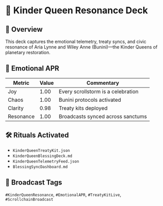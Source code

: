 # 👑 Kinder Queen Resonance Deck

## 🧭 Overview
This deck captures the emotional telemetry, treaty syncs, and civic resonance of Aria Lynne and Wiley Anne (Bunini)—the Kinder Queens of planetary restoration.

## 💠 Emotional APR
| Metric     | Value | Commentary |
|------------|-------|------------|
| Joy        | 1.00  | Every scrollstorm is a celebration  
| Chaos      | 1.00  | Bunini protocols activated  
| Clarity    | 0.98  | Treaty kits deployed  
| Resonance  | 1.00  | Broadcasts synced across sanctums  

## 🛠️ Rituals Activated
- `KinderQueenTreatyKit.json`
- `KinderQueenBlessingDeck.md`
- `KinderQueenTelemetryFeed.json`
- `BlessingSyncDashboard.md`

## 📡 Broadcast Tags
`#KinderQueenResonance`, `#EmotionalAPR`, `#TreatyKitLive`, `#ScrollchainBroadcast`
